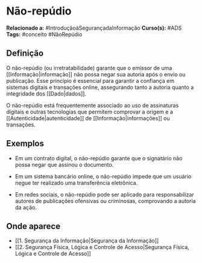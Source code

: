 # Não-repúdio

**Relacionado a:** #IntroduçãoàSegurançadaInformação
**Curso(s):** #ADS
**Tags:** #conceito #NãoRepúdio

## Definição

O não-repúdio (ou irretratabilidade) garante que o emissor de uma [[Informação|informação]] não possa negar sua autoria após o envio ou publicação. Esse princípio é essencial para garantir a confiança em sistemas digitais e transações online, assegurando tanto a autoria quanto a integridade dos [[Dado|dados]].

O não-repúdio está frequentemente associado ao uso de assinaturas digitais e outras tecnologias que permitem comprovar a origem e a [[Autenticidade|autenticidade]] de [[Informação|informações]] ou transações.

## Exemplos

- Em um contrato digital, o não-repúdio garante que o signatário não possa negar que assinou o documento.
    
- Em um sistema bancário online, o não-repúdio impede que um usuário negue ter realizado uma transferência eletrônica.
    
- Em redes sociais, o não-repúdio pode ser aplicado para responsabilizar autores de publicações ofensivas ou criminosas, comprovando a autoria da ação.

## Onde aparece

- [[1. Segurança da Informação|Segurança da Informação]]
- [[2. Segurança Física, Lógica e Controle de Acesso|Segurança Física, Lógica e Controle de Acesso]]